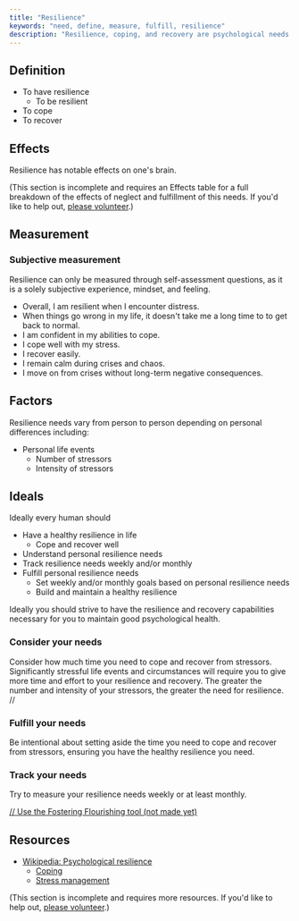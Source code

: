 ```yaml
---
title: "Resilience"
keywords: "need, define, measure, fulfill, resilience"
description: "Resilience, coping, and recovery are psychological needs that should be defined, measured, and fostered."
---
```


## Definition

- To have resilience
  - To be resilient
- To cope
- To recover

## Effects

Resilience has notable effects on one's brain.

(This section is incomplete and requires an Effects table for a full breakdown of the effects of neglect and fulfillment of this needs. If you'd like to help out, [please volunteer](https://docs.google.com/forms/d/e/1FAIpQLSefwCNdvxgpY6hQZ-FEnwmCHdZFOCD5WXwIMNeKmSDVSh9A2g/viewform?usp=pp_url&entry.1605531621=Resilience&entry.136454288=Effects).)

## Measurement

### Subjective measurement

Resilience can only be measured through self-assessment questions, as it is a solely subjective experience, mindset, and feeling.

- Overall, I am resilient when I encounter distress.
- When things go wrong in my life, it doesn't take me a long time to to get back to normal.
- I am confident in my abilities to cope.
- I cope well with my stress.
- I recover easily.
- I remain calm during crises and chaos.
- I move on from crises without long-term negative consequences.

## Factors

Resilience needs vary from person to person depending on personal differences including:

- Personal life events
  - Number of stressors
  - Intensity of stressors

## Ideals

Ideally every human should

- Have a healthy resilience in life
  - Cope and recover well
- Understand personal resilience needs
- Track resilience needs weekly and/or monthly
- Fulfill personal resilience needs
  - Set weekly and/or monthly goals based on personal resilience needs
  - Build and maintain a healthy resilience

Ideally you should strive to have the resilience and recovery capabilities necessary for you to maintain good psychological health.

### Consider your needs

Consider how much time you need to cope and recover from stressors. Significantly stressful life events and circumstances will require you to give more time and effort to your resilience and recovery. The greater the number and intensity of your stressors, the greater the need for resilience. //

### Fulfill your needs

Be intentional about setting aside the time you need to cope and recover from stressors, ensuring you have the healthy resilience you need.

### Track your needs

Try to measure your resilience needs weekly or at least monthly.

[// Use the Fostering Flourishing tool (not made yet)](#/)

## Resources

- [Wikipedia: Psychological resilience](https://en.wikipedia.org/wiki/Psychological_resilience)
  - [Coping](https://en.wikipedia.org/wiki/Coping_%28psychology%29)
  - [Stress management](https://en.wikipedia.org/wiki/Stress_management)

(This section is incomplete and requires more resources. If you'd like to help out, [please volunteer](https://docs.google.com/forms/d/e/1FAIpQLSefwCNdvxgpY6hQZ-FEnwmCHdZFOCD5WXwIMNeKmSDVSh9A2g/viewform?usp=pp_url&entry.1605531621=Resilience&entry.136454288=Resources).)
